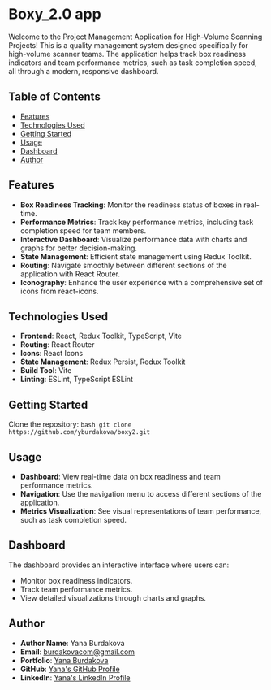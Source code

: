 # Boxy_2.0 app

Welcome to the Project Management Application for High-Volume Scanning Projects! This is a quality management system designed specifically for high-volume scanner teams. The application helps track box readiness indicators and team performance metrics, such as task completion speed, all through a modern, responsive dashboard.

## Table of Contents

- [Features](#features)
- [Technologies Used](#technologies-used)
- [Getting Started](#getting-started)
- [Usage](#usage)
- [Dashboard](#dashboard)
- [Author](#author)

## Features

- **Box Readiness Tracking**: Monitor the readiness status of boxes in real-time.
- **Performance Metrics**: Track key performance metrics, including task completion speed for team members.
- **Interactive Dashboard**: Visualize performance data with charts and graphs for better decision-making.
- **State Management**: Efficient state management using Redux Toolkit.
- **Routing**: Navigate smoothly between different sections of the application with React Router.
- **Iconography**: Enhance the user experience with a comprehensive set of icons from react-icons.

## Technologies Used

- **Frontend**: React, Redux Toolkit, TypeScript, Vite
- **Routing**: React Router
- **Icons**: React Icons
- **State Management**: Redux Persist, Redux Toolkit
- **Build Tool**: Vite
- **Linting**: ESLint, TypeScript ESLint

## Getting Started

Clone the repository:
    ```bash
    git clone https://github.com/yburdakova/boxy2.git
    ```


## Usage

- **Dashboard**: View real-time data on box readiness and team performance metrics.
- **Navigation**: Use the navigation menu to access different sections of the application.
- **Metrics Visualization**: See visual representations of team performance, such as task completion speed.

## Dashboard

The dashboard provides an interactive interface where users can:

- Monitor box readiness indicators.
- Track team performance metrics.
- View detailed visualizations through charts and graphs.

## Author

- **Author Name**: Yana Burdakova
- **Email**: burdakovacom@gmail.com
- **Portfolio**: [Yana Burdakova](https://burdakova.com)
- **GitHub**: [Yana's GitHub Profile](https://github.com/yburdakova)
- **LinkedIn**: [Yana's LinkedIn Profile](https://www.linkedin.com/in/yana-burdakova/)